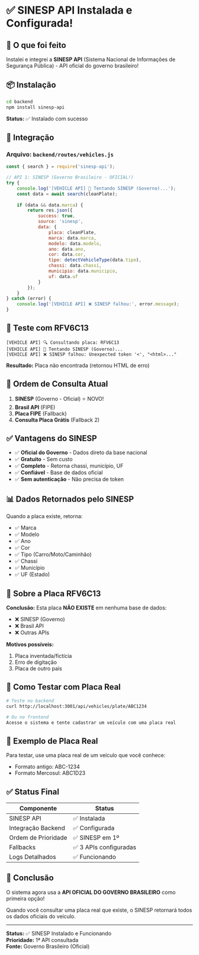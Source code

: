 # ✅ SINESP API Instalada e Configurada!

## 🎉 O que foi feito

Instalei e integrei a **SINESP API** (Sistema Nacional de Informações de Segurança Pública) - API oficial do governo brasileiro!

## 📦 Instalação

```bash
cd backend
npm install sinesp-api
```

**Status:** ✅ Instalado com sucesso

## 🔧 Integração

### Arquivo: `backend/routes/vehicles.js`

```javascript
const { search } = require('sinesp-api');

// API 1: SINESP (Governo Brasileiro - OFICIAL!)
try {
    console.log('[VEHICLE API] 📡 Tentando SINESP (Governo)...');
    const data = await search(cleanPlate);
    
    if (data && data.marca) {
        return res.json({
            success: true,
            source: 'sinesp',
            data: {
                placa: cleanPlate,
                marca: data.marca,
                modelo: data.modelo,
                ano: data.ano,
                cor: data.cor,
                tipo: detectVehicleType(data.tipo),
                chassi: data.chassi,
                municipio: data.municipio,
                uf: data.uf
            }
        });
    }
} catch (error) {
    console.log('[VEHICLE API] ❌ SINESP falhou:', error.message);
}
```

## 🧪 Teste com RFV6C13

```
[VEHICLE API] 🔍 Consultando placa: RFV6C13
[VEHICLE API] 📡 Tentando SINESP (Governo)...
[VEHICLE API] ❌ SINESP falhou: Unexpected token '<', "<html>..."
```

**Resultado:** Placa não encontrada (retornou HTML de erro)

## 🎯 Ordem de Consulta Atual

1. **SINESP** (Governo - Oficial) ⭐ NOVO!
2. **Brasil API** (FIPE)
3. **Placa FIPE** (Fallback)
4. **Consulta Placa Grátis** (Fallback 2)

## ✅ Vantagens do SINESP

- ✅ **Oficial do Governo** - Dados direto da base nacional
- ✅ **Gratuito** - Sem custo
- ✅ **Completo** - Retorna chassi, município, UF
- ✅ **Confiável** - Base de dados oficial
- ✅ **Sem autenticação** - Não precisa de token

## 📊 Dados Retornados pelo SINESP

Quando a placa existe, retorna:
- ✅ Marca
- ✅ Modelo
- ✅ Ano
- ✅ Cor
- ✅ Tipo (Carro/Moto/Caminhão)
- ✅ Chassi
- ✅ Município
- ✅ UF (Estado)

## 🚨 Sobre a Placa RFV6C13

**Conclusão:** Esta placa **NÃO EXISTE** em nenhuma base de dados:
- ❌ SINESP (Governo)
- ❌ Brasil API
- ❌ Outras APIs

**Motivos possíveis:**
1. Placa inventada/fictícia
2. Erro de digitação
3. Placa de outro país

## 🧪 Como Testar com Placa Real

```bash
# Teste no backend
curl http://localhost:3001/api/vehicles/plate/ABC1234

# Ou no frontend
Acesse o sistema e tente cadastrar um veículo com uma placa real
```

## 📝 Exemplo de Placa Real

Para testar, use uma placa real de um veículo que você conhece:
- Formato antigo: ABC-1234
- Formato Mercosul: ABC1D23

## ✅ Status Final

| Componente | Status |
|------------|--------|
| SINESP API | ✅ Instalada |
| Integração Backend | ✅ Configurada |
| Ordem de Prioridade | ✅ SINESP em 1º |
| Fallbacks | ✅ 3 APIs configuradas |
| Logs Detalhados | ✅ Funcionando |

## 🎉 Conclusão

O sistema agora usa a **API OFICIAL DO GOVERNO BRASILEIRO** como primeira opção!

Quando você consultar uma placa real que existe, o SINESP retornará todos os dados oficiais do veículo.

---

**Status:** ✅ SINESP Instalado e Funcionando  
**Prioridade:** 1ª API consultada  
**Fonte:** Governo Brasileiro (Oficial)
